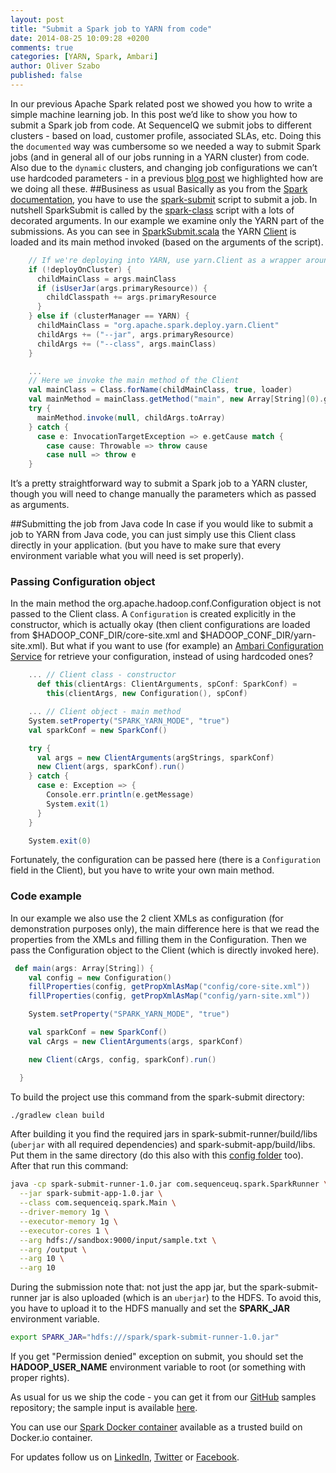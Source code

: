 ```yaml
---
layout: post
title: "Submit a Spark job to YARN from code"
date: 2014-08-25 10:09:28 +0200
comments: true
categories: [YARN, Spark, Ambari]
author: Oliver Szabo
published: false
---
```


In our previous Apache Spark related post we showed you how to write a simple machine learning job. In this post we’d like to show you how to submit a Spark job from code. At SequenceIQ we submit jobs to different clusters - based on load, customer profile, associated SLAs, etc. Doing this the `documented` way was cumbersome so we needed a way to submit Spark jobs (and in general all of our jobs running in a YARN cluster) from code. Also due to the `dynamic` clusters, and changing job configurations we can’t use hardcoded parameters - in a previous [blog post](http://blog.sequenceiq.com/blog/2014/07/09/ambari-configuration-service/) we highlighted how are we doing all these.
##Business as usual
Basically as you from the [Spark documentation](https://spark.apache.org/docs/1.0.1/submitting-applications.html), you have to use the [spark-submit](https://github.com/apache/spark/blob/master/bin/spark-submit) script to submit a job. In nutshell SparkSubmit is called
by the [spark-class](https://github.com/apache/spark/blob/master/bin/spark-class) script with a lots of decorated arguments. In our example we examine only the YARN part of the submissions.
As you can see in [SparkSubmit.scala](https://github.com/apache/spark/blob/master/core/src/main/scala/org/apache/spark/deploy/SparkSubmit.scala) the YARN [Client](https://github.com/apache/spark/blob/master/yarn/stable/src/main/scala/org/apache/spark/deploy/yarn/Client.scala) is loaded and its main method invoked (based on the arguments of the script).

```scala
    // If we're deploying into YARN, use yarn.Client as a wrapper around the user class
    if (!deployOnCluster) {
      childMainClass = args.mainClass
      if (isUserJar(args.primaryResource)) {
        childClasspath += args.primaryResource
      }
    } else if (clusterManager == YARN) {
      childMainClass = "org.apache.spark.deploy.yarn.Client"
      childArgs += ("--jar", args.primaryResource)
      childArgs += ("--class", args.mainClass)
    }

    ...
    // Here we invoke the main method of the Client
    val mainClass = Class.forName(childMainClass, true, loader)
    val mainMethod = mainClass.getMethod("main", new Array[String](0).getClass)
    try {
      mainMethod.invoke(null, childArgs.toArray)
    } catch {
      case e: InvocationTargetException => e.getCause match {
        case cause: Throwable => throw cause
        case null => throw e
    }
```
It’s a pretty straightforward way to submit a Spark job to a YARN cluster, though you will need to change manually the parameters which as passed as arguments.

<!--more-->

##Submitting the job from Java code
In case if you would like to submit a job to YARN from Java code, you can just simply use this Client class directly in your application.
(but you have to make sure that every environment variable what you will need is set properly).

### Passing Configuration object

In the main method the org.apache.hadoop.conf.Configuration object is not passed to the Client class. A `Configuration` is created explicitly in the constructor, which is actually okay (then client configurations are loaded from $HADOOP_CONF_DIR/core-site.xml and $HADOOP_CONF_DIR/yarn-site.xml).
But what if you want to use (for example) an [Ambari Configuration Service](http://blog.sequenceiq.com/blog/2014/07/09/ambari-configuration-service/) for retrieve your configuration, instead of using hardcoded ones?

```scala
    ... // Client class - constructor
      def this(clientArgs: ClientArguments, spConf: SparkConf) =
        this(clientArgs, new Configuration(), spConf)

    ... // Client object - main method
    System.setProperty("SPARK_YARN_MODE", "true")
    val sparkConf = new SparkConf()

    try {
      val args = new ClientArguments(argStrings, sparkConf)
      new Client(args, sparkConf).run()
    } catch {
      case e: Exception => {
        Console.err.println(e.getMessage)
        System.exit(1)
      }
    }

    System.exit(0)
```

Fortunately, the configuration can be passed here (there is a `Configuration` field in the Client), but you have to write your own main method.

### Code example

In our example we also use the 2 client XMLs as configuration (for demonstration purposes only), the main difference here is that we read the properties from the XMLs and filling them in the Configuration. Then we pass the Configuration object to the Client (which is directly invoked here).

```scala
 def main(args: Array[String]) {
    val config = new Configuration()
    fillProperties(config, getPropXmlAsMap("config/core-site.xml"))
    fillProperties(config, getPropXmlAsMap("config/yarn-site.xml"))

    System.setProperty("SPARK_YARN_MODE", "true")

    val sparkConf = new SparkConf()
    val cArgs = new ClientArguments(args, sparkConf)

    new Client(cArgs, config, sparkConf).run()

  }
```

To build the project use this command from the spark-submit directory:

```bash
./gradlew clean build
```

After building it you find the required jars in spark-submit-runner/build/libs (`uberjar` with all required dependencies) and spark-submit-app/build/libs. Put them in the same directory (do this also with this [config folder](https://github.com/sequenceiq/sequenceiq-samples/tree/master/spark-submit/spark-submit-runner/src/main/resources) too). After that run this command:

```bash
java -cp spark-submit-runner-1.0.jar com.sequenceuq.spark.SparkRunner \
  --jar spark-submit-app-1.0.jar \
  --class com.sequenceiq.spark.Main \
  --driver-memory 1g \
  --executor-memory 1g \
  --executor-cores 1 \
  --arg hdfs://sandbox:9000/input/sample.txt \
  --arg /output \
  --arg 10 \
  --arg 10
```

During the submission note that: not just the app jar, but the spark-submit-runner jar is also uploaded (which is an `uberjar`) to the HDFS. To avoid this, you have to upload it to the HDFS manually and set the **SPARK_JAR** environment variable.

```bash
export SPARK_JAR="hdfs:///spark/spark-submit-runner-1.0.jar"
```

If you get "Permission denied" exception on submit, you should set the **HADOOP_USER_NAME** environment variable to root (or something with proper rights).

As usual for us we ship the code - you can get it from our [GitHub](https://github.com/sequenceiq/sequenceiq-samples/tree/master/spark-submit) samples repository; the sample input is available [here](https://raw.githubusercontent.com/sequenceiq/sequenceiq-samples/master/spark-clustering/data/input.txt).

You can use our [Spark Docker container](https://registry.hub.docker.com/u/sequenceiq/spark/) available as a trusted build on Docker.io container.

For updates follow us on [LinkedIn](https://www.linkedin.com/company/sequenceiq/), [Twitter](https://twitter.com/sequenceiq) or [Facebook](https://www.facebook.com/sequenceiq).
